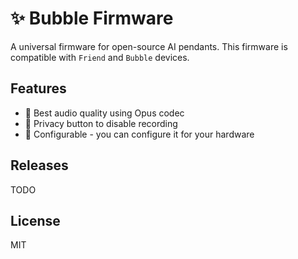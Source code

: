 # ✨ Bubble Firmware

A universal firmware for open-source AI pendants. This firmware is compatible with `Friend` and `Bubble` devices.

## Features
* 🚀 Best audio quality using Opus codec
* 🔐 Privacy button to disable recording
* 🔨 Configurable - you can configure it for your hardware

## Releases

TODO

## License

MIT
